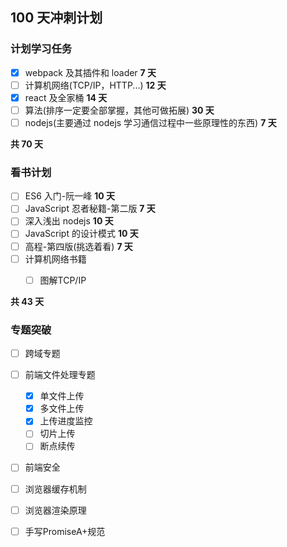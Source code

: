 ## 100 天冲刺计划

### 计划学习任务

- [x] webpack 及其插件和 loader **7 天**
- [ ] 计算机网络(TCP/IP，HTTP...) **12 天**
- [x] react 及全家桶 **14 天**
- [ ] 算法(排序一定要全部掌握，其他可做拓展) **30 天**
- [ ] nodejs(主要通过 nodejs 学习通信过程中一些原理性的东西) **7 天**

**共 70 天**

### 看书计划

- [ ] ES6 入门-阮一峰 **10 天**
- [ ] JavaScript 忍者秘籍-第二版 **7 天**
- [ ] 深入浅出 nodejs **10 天**
- [ ] JavaScript 的设计模式 **10 天**
- [ ] 高程-第四版(挑选着看) **7 天**
- [ ] 计算机网络书籍
  - [ ] 图解TCP/IP


**共 43 天**

### 专题突破

- [ ] 跨域专题
- [ ] 前端文件处理专题
    - [x] 单文件上传
    - [x] 多文件上传
    - [x] 上传进度监控
    - [ ] 切片上传
    - [ ] 断点续传
- [ ] 前端安全
- [ ] 浏览器缓存机制
- [ ] 浏览器渲染原理
- [ ] 手写PromiseA+规范

